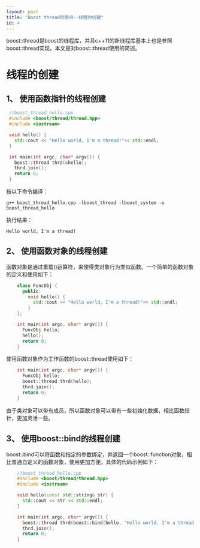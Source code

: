 ```yaml
---
layout: post
title: "Boost thread的使用--线程的创建"
id: 4
---
```


boost::thread是boost的线程库，并且c++11的新线程库基本上也是参照boost::thread实现。本文是对boost::thread使用的简述。

线程的创建
==================

## 1、 使用函数指针的线程创建 ##

   ```c++
	//boost_thread_hello.cpp
	#include <boost/thread/thread.hpp>
	#include <iostream>

	void hello() {
	  std::cout << "Hello world, I'm a thread!"<< std::endl;
	}

	int main(int argc, char* argv[]) {
      boost::thread thrd(&hello);
      thrd.join();
      return 0;
	}
  ```

按以下命令编译：

	g++ boost_thread_hello.cpp -lboost_thread -lboost_system -o boost_thread_hello

执行结果：

	Hello world, I'm a thread!

## 2、 使用函数对象的线程创建 ##
函数对象是通过重载()运算符，来使得类对象行为类似函数。一个简单的函数对象的定义和使用如下：

```c++
	class FuncObj {
	  public:
	    void hello() {
	      std::cout << "Hello world, I'm a thread!"<< std::endl;
	    }
	};

    int main(int argc, char* argv[]) {
      FuncObj hello;
	  hello();
      return 0;
	}
```

使用函数对象作为工作函数的boost::thread使用如下：

```c++
	int main(int argc, char* argv[]) {
	  FuncObj hello;
      boost::thread thrd(hello);
      thrd.join();
      return 0;
	}
```

由于类对象可以带有成员，所以函数对象可以带有一些初始化数据，相比函数指针，更加灵活一些。

## 3、 使用boost::bind的线程创建 ##
boost::bind可以将函数和指定的参数绑定，并返回一个boost::function对象，相比普通自定义的函数对象，使用更加方便。具体的代码示例如下：

```c++
	//boost_thread_hello.cpp
	#include <boost/thread/thread.hpp>
	#include <iostream>

	void hello(const std::string& str) {
	  std::cout << str << std::endl;
	}

	int main(int argc, char* argv[]) {
      boost::thread thrd(boost::bind(hello, "Hello world, I'm a thread!"));
      thrd.join();
      return 0;
	}
```
